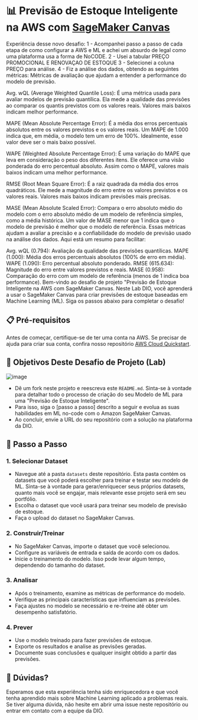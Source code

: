 # 📊 Previsão de Estoque Inteligente na AWS com [SageMaker Canvas](https://aws.amazon.com/pt/sagemaker/canvas/)
Experiência desse novo desafio:
1 - Acompanhei passo a passo de cada etapa de como configurar a AWS e ML e achei um absurdo de legal como uma plataforma usa a forma de NoCODE.
2 - Usei a tabular PREÇO PROMOCIONAL E RENOVAÇAO DE ESTOQUE
3 - Selecionei a coluna PREÇO para análise.
4 - Fiz a análise dos dados, obtendo as seguintes métricas:
Métricas de avaliação que ajudam a entender a performance do modelo de previsão.

Avg. wQL (Average Weighted Quantile Loss):
É uma métrica usada para avaliar modelos de previsão quantílica. Ela mede a qualidade das previsões ao comparar os quantis previstos com os valores reais. Valores mais baixos indicam melhor performance.

MAPE (Mean Absolute Percentage Error):
É a média dos erros percentuais absolutos entre os valores previstos e os valores reais. Um MAPE de 1.000 indica que, em média, o modelo tem um erro de 100%. Idealmente, esse valor deve ser o mais baixo possível.

WAPE (Weighted Absolute Percentage Error):
É uma variação do MAPE que leva em consideração o peso dos diferentes itens. Ele oferece uma visão ponderada do erro percentual absoluto. Assim como o MAPE, valores mais baixos indicam uma melhor performance.

RMSE (Root Mean Square Error):
É a raiz quadrada da média dos erros quadráticos. Ele mede a magnitude do erro entre os valores previstos e os valores reais. Valores mais baixos indicam previsões mais precisas.

MASE (Mean Absolute Scaled Error):
Compara o erro absoluto médio do modelo com o erro absoluto médio de um modelo de referência simples, como a média histórica. Um valor de MASE menor que 1 indica que o modelo de previsão é melhor que o modelo de referência.
Essas métricas ajudam a avaliar a precisão e a confiabilidade do modelo de previsão usado na análise dos dados. Aqui está um resumo para facilitar:

Avg. wQL (0.794): Avaliação da qualidade das previsões quantílicas.
MAPE (1.000): Média dos erros percentuais absolutos (100% de erro em média).
WAPE (1.090): Erro percentual absoluto ponderado.
RMSE (615.634): Magnitude do erro entre valores previstos e reais.
MASE (0.958): Comparação do erro com um modelo de referência (menos de 1 indica boa performance).
Bem-vindo ao desafio de projeto "Previsão de Estoque Inteligente na AWS com SageMaker Canvas. Neste Lab DIO, você aprenderá a usar o SageMaker Canvas para criar previsões de estoque baseadas em Machine Learning (ML). Siga os passos abaixo para completar o desafio!

## 📋 Pré-requisitos

Antes de começar, certifique-se de ter uma conta na AWS. Se precisar de ajuda para criar sua conta, confira nosso repositório [AWS Cloud Quickstart](https://github.com/digitalinnovationone/aws-cloud-quickstart).


## 🎯 Objetivos Deste Desafio de Projeto (Lab)

![image](https://github.com/digitalinnovationone/lab-aws-sagemaker-canvas-estoque/assets/730492/72f5c21f-5562-491e-aa42-2885a3184650)

- Dê um fork neste projeto e reescreva este `README.md`. Sinta-se à vontade para detalhar todo o processo de criação do seu Modelo de ML para uma "Previsão de Estoque Inteligente".
- Para isso, siga o [passo a passo] descrito a seguir e evolua as suas habilidades em ML no-code com o Amazon SageMaker Canvas.
- Ao concluir, envie a URL do seu repositório com a solução na plataforma da DIO.


## 🚀 Passo a Passo

### 1. Selecionar Dataset

-   Navegue até a pasta `datasets` deste repositório. Esta pasta contém os datasets que você poderá escolher para treinar e testar seu modelo de ML. Sinta-se à vontade para gerar/enriquecer seus próprios datasets, quanto mais você se engajar, mais relevante esse projeto será em seu portfólio.
-   Escolha o dataset que você usará para treinar seu modelo de previsão de estoque.
-   Faça o upload do dataset no SageMaker Canvas.

### 2. Construir/Treinar

-   No SageMaker Canvas, importe o dataset que você selecionou.
-   Configure as variáveis de entrada e saída de acordo com os dados.
-   Inicie o treinamento do modelo. Isso pode levar algum tempo, dependendo do tamanho do dataset.

### 3. Analisar

-   Após o treinamento, examine as métricas de performance do modelo.
-   Verifique as principais características que influenciam as previsões.
-   Faça ajustes no modelo se necessário e re-treine até obter um desempenho satisfatório.

### 4. Prever

-   Use o modelo treinado para fazer previsões de estoque.
-   Exporte os resultados e analise as previsões geradas.
-   Documente suas conclusões e qualquer insight obtido a partir das previsões.

## 🤔 Dúvidas?

Esperamos que esta experiência tenha sido enriquecedora e que você tenha aprendido mais sobre Machine Learning aplicado a problemas reais. Se tiver alguma dúvida, não hesite em abrir uma issue neste repositório ou entrar em contato com a equipe da DIO.
